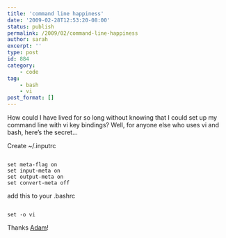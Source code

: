 ```yaml
---
title: 'command line happiness'
date: '2009-02-28T12:53:20-08:00'
status: publish
permalink: /2009/02/command-line-happiness
author: sarah
excerpt: ''
type: post
id: 884
category:
    - code
tag:
    - bash
    - vi
post_format: []
---
```

How could I have lived for so long without knowing that I could set up my command line with vi key bindings? Well, for anyone else who uses vi and bash, here’s the secret…

Create ~/.inputrc

```

set meta-flag on
set input-meta on
set output-meta on
set convert-meta off
```

add this to your .bashrc

```

set -o vi
```

Thanks [Adam](http://elasticprocess.com/blogs/adam)!